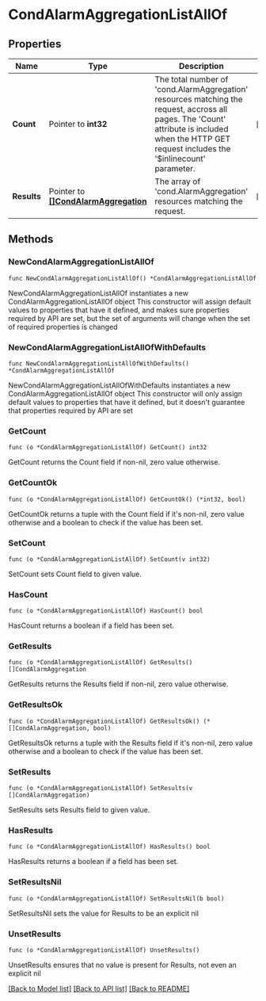 # CondAlarmAggregationListAllOf

## Properties

Name | Type | Description | Notes
------------ | ------------- | ------------- | -------------
**Count** | Pointer to **int32** | The total number of &#39;cond.AlarmAggregation&#39; resources matching the request, accross all pages. The &#39;Count&#39; attribute is included when the HTTP GET request includes the &#39;$inlinecount&#39; parameter. | [optional] 
**Results** | Pointer to [**[]CondAlarmAggregation**](CondAlarmAggregation.md) | The array of &#39;cond.AlarmAggregation&#39; resources matching the request. | [optional] 

## Methods

### NewCondAlarmAggregationListAllOf

`func NewCondAlarmAggregationListAllOf() *CondAlarmAggregationListAllOf`

NewCondAlarmAggregationListAllOf instantiates a new CondAlarmAggregationListAllOf object
This constructor will assign default values to properties that have it defined,
and makes sure properties required by API are set, but the set of arguments
will change when the set of required properties is changed

### NewCondAlarmAggregationListAllOfWithDefaults

`func NewCondAlarmAggregationListAllOfWithDefaults() *CondAlarmAggregationListAllOf`

NewCondAlarmAggregationListAllOfWithDefaults instantiates a new CondAlarmAggregationListAllOf object
This constructor will only assign default values to properties that have it defined,
but it doesn't guarantee that properties required by API are set

### GetCount

`func (o *CondAlarmAggregationListAllOf) GetCount() int32`

GetCount returns the Count field if non-nil, zero value otherwise.

### GetCountOk

`func (o *CondAlarmAggregationListAllOf) GetCountOk() (*int32, bool)`

GetCountOk returns a tuple with the Count field if it's non-nil, zero value otherwise
and a boolean to check if the value has been set.

### SetCount

`func (o *CondAlarmAggregationListAllOf) SetCount(v int32)`

SetCount sets Count field to given value.

### HasCount

`func (o *CondAlarmAggregationListAllOf) HasCount() bool`

HasCount returns a boolean if a field has been set.

### GetResults

`func (o *CondAlarmAggregationListAllOf) GetResults() []CondAlarmAggregation`

GetResults returns the Results field if non-nil, zero value otherwise.

### GetResultsOk

`func (o *CondAlarmAggregationListAllOf) GetResultsOk() (*[]CondAlarmAggregation, bool)`

GetResultsOk returns a tuple with the Results field if it's non-nil, zero value otherwise
and a boolean to check if the value has been set.

### SetResults

`func (o *CondAlarmAggregationListAllOf) SetResults(v []CondAlarmAggregation)`

SetResults sets Results field to given value.

### HasResults

`func (o *CondAlarmAggregationListAllOf) HasResults() bool`

HasResults returns a boolean if a field has been set.

### SetResultsNil

`func (o *CondAlarmAggregationListAllOf) SetResultsNil(b bool)`

 SetResultsNil sets the value for Results to be an explicit nil

### UnsetResults
`func (o *CondAlarmAggregationListAllOf) UnsetResults()`

UnsetResults ensures that no value is present for Results, not even an explicit nil

[[Back to Model list]](../README.md#documentation-for-models) [[Back to API list]](../README.md#documentation-for-api-endpoints) [[Back to README]](../README.md)


